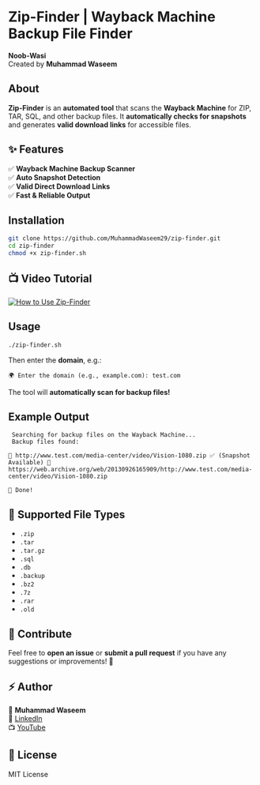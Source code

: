 
#  Zip-Finder | Wayback Machine Backup File Finder

 **Noob-Wasi**  
 Created by **Muhammad Waseem**  

##  About
**Zip-Finder** is an **automated tool** that scans the **Wayback Machine** for ZIP, TAR, SQL, and other backup files. It **automatically checks for snapshots** and generates **valid download links** for accessible files.  

## ✨ Features
✅ **Wayback Machine Backup Scanner**  
✅ **Auto Snapshot Detection**  
✅ **Valid Direct Download Links**  
✅ **Fast & Reliable Output**  

##  Installation
```bash
git clone https://github.com/MuhammadWaseem29/zip-finder.git
cd zip-finder
chmod +x zip-finder.sh
```

## 📺 Video Tutorial  

[![How to Use Zip-Finder](https://img.youtube.com/vi/zjZc0sXN86E/0.jpg)](https://www.youtube.com/watch?v=zjZc0sXN86E)



##  Usage
```bash
./zip-finder.sh
```
Then enter the **domain**, e.g.:  
```
🌍 Enter the domain (e.g., example.com): test.com
```
The tool will **automatically scan for backup files!**  

##  Example Output
```
 Searching for backup files on the Wayback Machine...
 Backup files found:

📁 http://www.test.com/media-center/video/Vision-1080.zip ✅ (Snapshot Available) 🔗 https://web.archive.org/web/20130926165909/http://www.test.com/media-center/video/Vision-1080.zip

🎉 Done!
```

## 🎯 Supported File Types
- `.zip`
- `.tar`
- `.tar.gz`
- `.sql`
- `.db`
- `.backup`
- `.bz2`
- `.7z`
- `.rar`
- `.old`

## 🎁 Contribute
Feel free to **open an issue** or **submit a pull request** if you have any suggestions or improvements! 🚀  

## ⚡ Author
👤 **Muhammad Waseem**  
🔗 [LinkedIn](https://www.linkedin.com/in/muhammad-waseem)  
📺 [YouTube](https://www.youtube.com/@MuhammadWaseem)  

## 📜 License
MIT License  
